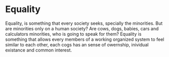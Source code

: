 # Equality
Equality, is something that every society seeks, specially the minorities. But are minorities only on a human society? Are cows, dogs, babies, cars and calculators minorities, who is going to
speak for them? Equality is something that allows every members of a working organized system to feel similar to each other, each cogs has an sense of owernship, inividual existance and
common interest.

